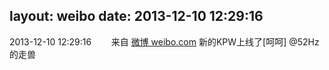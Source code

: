 layout: weibo
date: 2013-12-10 12:29:16
---
<meta name="referrer" content="no-referrer" />

2013-12-10 12:29:16  &nbsp;&nbsp;&nbsp;&nbsp;&nbsp;&nbsp; 来自 <a href="http://weibo.com/" rel="nofollow">微博 weibo.com</a>
新的KPW上线了[呵呵] @52Hz的走兽 ​​​
